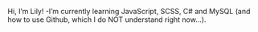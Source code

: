 Hi, I’m Lily!
-I’m currently learning JavaScript, SCSS, C# and MySQL (and how to use Github, which I do NOT understand right now...).

<!---
lilypilly/lilypilly is a ✨ special ✨ repository because its `README.md` (this file) appears on your GitHub profile.
You can click the Preview link to take a look at your changes.
--->
